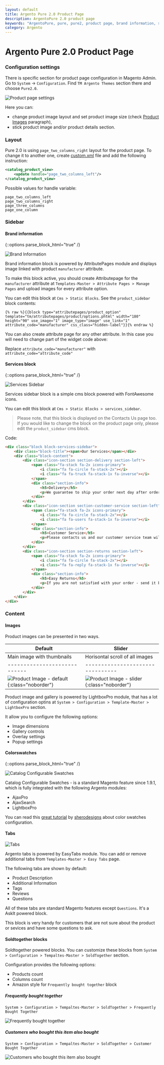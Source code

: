 ```yaml
---
layout: default
title: Argento Pure 2.0 Product Page
description: ArgentoPure 2.0 product page
keywords: "ArgentoPure, pure, pure2, product page, brand information, services sidebar, colorswatches, tabs, soldtogehter"
category: Argento
---
```


# Argento Pure 2.0 Product Page

### Configuration settings

There is specific section for product page configuration in Magento Admin. Go to `System` → `Configuration`. Find `TM Argento Themes` section there and choose `Pure2.0`.

![Product page settings](/images/argento/default/product-page-settings.png)

Here you can:

 -  change product image layout and set product image size (check [Product Images](#images) paragraph),
 -  stick product image and/or product details section.

### Layout

Pure 2.0 is using `page_two_columns_right` layout for the product page. To
change it to another one, create [custom.xml][custom_xml] file and add the
following instruction:

```xml
<catalog_product_view>
    <update handle="page_two_columns_left"/>
</catalog_product_view>
```

Possible values for handle variable:

```
page_two_columns_left
page_two_columns_right
page_three_columns
page_one_column
```

### Sidebar

#### Brand information

{::options parse_block_html="true" /}
<div class="mdl-grid"><div class="mdl-cell mdl-cell--3-col mdl-cell--2-col-tablet">

![Brand Information](/images/argento/pure2/product-page/brand_information.png)

</div><div class="mdl-cell mdl-cell--9-col mdl-cell--6-col-tablet">

Brand information block is powered by AttributePages module and displays
image linked with product `manufacturer` attribute.

To make this block active, you should create Attributepage for the `manufacturer`
attribute at `Templates-Master > Attribute Pages > Manage Pages` and upload
images for every attribute option.

You can edit this block at `Cms > Static Blocks`. See the `product_sidebar`
block contents:

```
{% raw %}{{block type="attributepages/product_option" template="tm/attributepages/product/options.phtml" width="180" height="90" use_image="1" image_type="image" use_link="1" attribute_code="manufacturer" css_class="hidden-label"}}{% endraw %}
```

You can also create attribute page for any other attribute. In this case you
will need to change part of the widget code above:

Replace `attribute_code="manufacturer"` with `attribute_code="attribute_code"`

</div></div>

#### Services block

{::options parse_block_html="true" /}
<div class="mdl-grid"><div class="mdl-cell mdl-cell--3-col mdl-cell--2-col-tablet">

![Services Sidebar](/images/argento/pure2/product-page/services_sidebar.png)

</div><div class="mdl-cell mdl-cell--9-col mdl-cell--6-col-tablet">

Services sidebar block is a simple cms block powered with FontAwesome icons.

You can edit this block at `Cms > Static Blocks > services_sidebar`.

> Please note, that this block is displayed on the Contacts Us page too.
>  If you would like to change the block on the product page only, please edit
>  the `product_sidebar` cms block.

Code:

```html
<div class="block block-services-sidebar">
    <div class="block-title"><span>Our Services</span></div>
    <div class="block-content">
        <div class="icon-section section-delivery section-left">
            <span class="fa-stack fa-2x icons-primary">
                <i class="fa fa-circle fa-stack-2x"></i>
                <i class="fa fa-truck fa-stack-1x fa-inverse"></i>
            </span>
            <div class="section-info">
                <h5>Delivery</h5>
                <p>We guarantee to ship your order next day after order has been submitted</p>
            </div>
        </div>
        <div class="icon-section section-customer-service section-left">
            <span class="fa-stack fa-2x icons-primary">
                <i class="fa fa-circle fa-stack-2x"></i>
                <i class="fa fa-users fa-stack-1x fa-inverse"></i>
            </span>
            <div class="section-info">
                <h5>Customer Service</h5>
                <p>Please contacts us and our customer service team will answer all your questions</p>
            </div>
        </div>
        <div class="icon-section section-returns section-left">
            <span class="fa-stack fa-2x icons-primary">
                <i class="fa fa-circle fa-stack-2x"></i>
                <i class="fa fa-reply fa-stack-1x fa-inverse"></i>
            </span>
            <div class="section-info">
                <h5>Easy Returns</h5>
                <p>If you are not satisfied with your order - send it back within  30 days after day of purchase!</p>
            </div>
        </div>
    </div>
</div>
```

</div></div>

### Content

#### Images

Product images can be presented in two ways.

 Default                    | Slider 
----------------------------|--------------------------------
 Main image with thumbnails | Horisontal scroll of all images
----------------------------|--------------------------------
![Product Image - default](/images/argento/pure2/product-page/images.jpg){:class="noborder"} | ![Product Image - slider](/images/argento/pure2/product-page/images-slider.png){:class="noborder"}

Product image and gallery is powered by LightboxPro module, that has a lot of
configuration optins at `System > Configuration > Template-Master > LightboxPro`
section.

It allow you to configure the following options:

- Image dimensions
- Gallery controls
- Overlay settings
- Popup settings

#### Colorswatches

{::options parse_block_html="true" /}
<div class="mdl-grid"><div class="mdl-cell mdl-cell--3-col mdl-cell--2-col-tablet">

![Catalog Configurable Swatches](/images/argento/pure2/product-page/colorswatches.png)

</div><div class="mdl-cell mdl-cell--9-col mdl-cell--6-col-tablet">

Catalog Configurable Swatches - is a standard Magento feature since 1.9.1, which
is fully integrated with the following Argento modules:

- AjaxPro
- AjaxSearch
- LightboxPro

You can read this
[great tutorial][colorswatches] by [sherodesigns](http://sherodesigns.com) about
color swatches configuration.

</div></div>

#### Tabs

![Tabs](/images/argento/pure2/product-page/tabs.png)

Argento tabs is powered by EasyTabs module. You can add or remove additional tabs
from `Templates-Master > Easy Tabs` page.

The following tabs are shown by default:

- Product Description
- Additional Information
- Tags
- Reviews
- Questions

All of these tabs are standard Magento features except `Questions`. It's a AskIt
powered block.

This block is very handy for customers that are not sure about the product or
sevices and have some questions to ask.

#### Soldtogether blocks

Soldtogether powered blocks. You can customize these blocks
from  `System > Configuration > Tempaltes-Master > SoldTogether` section.

Configuration provides the following options:

- Products count
- Columns count
- Amazon style for `Frequently bought together` block

##### Frequently bought together

`System > Configuration > Tempaltes-Master > SoldTogether > Frequently Bought Together`

![Frequently bought together](/images/argento/pure2/product-page/frequently_bought_together.png)

##### Customers who bought this item also bought

`System > Configuration > Tempaltes-Master > SoldTogether > Customer Bought Together`

![Customers who bought this item also bought](/images/argento/pure2/product-page/customer_who_bought_this_also_bought.png)

[custom_xml]: /argento/theme-customization/small-changes/#custom-layout-update-file "custom.xml layout"
[fontawesome]: http://fontawesome.io/icons/ "FontAwesome Icons"
[colorswatches]: http://sherodesigns.com/tutorial-configurable-swatches-in-magento/ "Catalog Configurable Swatches tutorial"
